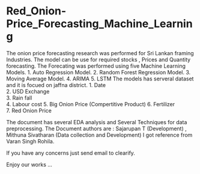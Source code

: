 # Red_Onion-Price_Forecasting_Machine_Learning
The onion price  forecasting research was performed for Sri Lankan framing Industries. The model can be use for required stocks , Prices and Quantity forecasting. 
The Forecating was performed using five Machine Learning Models. 
         1. Auto Regression Model.
         2. Random Forest Regression Model.
         3. Moving Average Model. 
         4. ARIMA
         5. LSTM
The models has serveral dataset and it is focued on jaffna district. 
         1. Date	
         2. USD Exchange	
         3. Rain fall	
         4. Labour cost	
         5. Big Onion Price	(Compertitive Product)
         6. Fertilizer	
         7. Red Onion Price
         
The document has several EDA analysis and Several Techniques for data preprocessing. 
The Document authors are : Sajarupan T (Development) , Mithuna Sivatharan (Data collection and Development)
I got reference from Varan Singh Rohila. 

If you have any concerns just send email to clearify. 

Enjoy our works ... 
